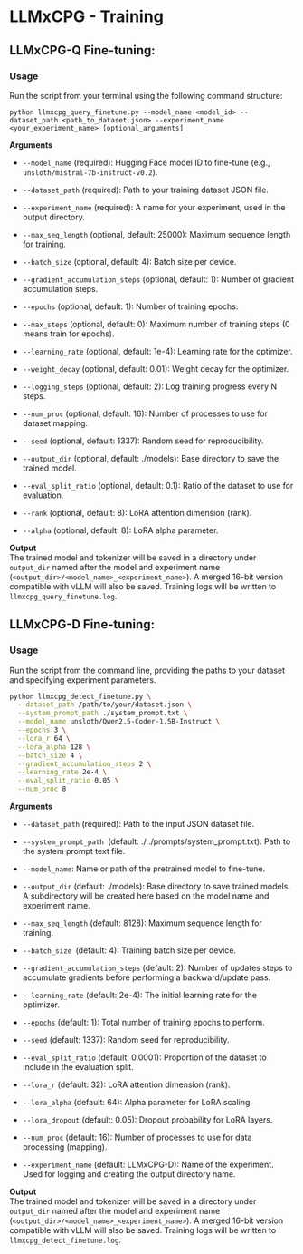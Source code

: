 # LLMxCPG - Training


## LLMxCPG-Q Fine-tuning:
### Usage
Run the script from your terminal using the following command structure:

```
python llmxcpg_query_finetune.py --model_name <model_id> --dataset_path <path_to_dataset.json> --experiment_name <your_experiment_name> [optional_arguments]
```

**Arguments**  
- `--model_name` (required): Hugging Face model ID to fine-tune (e.g., `unsloth/mistral-7b-instruct-v0.2`).

- `--dataset_path` (required): Path to your training dataset JSON file.

- `--experiment_name` (required): A name for your experiment, used in the output directory.

- `--max_seq_length` (optional, default: 25000): Maximum sequence length for training.

- `--batch_size` (optional, default: 4): Batch size per device.

- `--gradient_accumulation_steps` (optional, default: 1): Number of gradient accumulation steps.

- `--epochs` (optional, default: 1): Number of training epochs.

- `--max_steps` (optional, default: 0): Maximum number of training steps (0 means train for epochs).

- `--learning_rate` (optional, default: 1e-4): Learning rate for the optimizer.

- `--weight_decay` (optional, default: 0.01): Weight decay for the optimizer.

- `--logging_steps` (optional, default: 2): Log training progress every N steps.

- `--num_proc` (optional, default: 16): Number of processes to use for dataset mapping.

- `--seed` (optional, default: 1337): Random seed for reproducibility.

- `--output_dir` (optional, default: ./models): Base directory to save the trained model.

- `--eval_split_ratio` (optional, default: 0.1): Ratio of the dataset to use for evaluation.

- `--rank` (optional, default: 8): LoRA attention dimension (rank).

- `--alpha` (optional, default: 8): LoRA alpha parameter.

**Output**  
The trained model and tokenizer will be saved in a directory under `output_dir` named after the model and experiment name (`<output_dir>/<model_name>_<experiment_name>`). A merged 16-bit version compatible with vLLM will also be saved. Training logs will be written to `llmxcpg_query_finetune.log`.


## LLMxCPG-D Fine-tuning:
### Usage

Run the script from the command line, providing the paths to your dataset and specifying experiment parameters.

```bash
python llmxcpg_detect_finetune.py \
  --dataset_path /path/to/your/dataset.json \
  --system_prompt_path ./system_prompt.txt \
  --model_name unsloth/Qwen2.5-Coder-1.5B-Instruct \
  --epochs 3 \
  --lora_r 64 \
  --lora_alpha 128 \
  --batch_size 4 \
  --gradient_accumulation_steps 2 \
  --learning_rate 2e-4 \
  --eval_split_ratio 0.05 \
  --num_proc 8
```

**Arguments**  
- `--dataset_path` (required): Path to the input JSON dataset file.  

- `--system_prompt_path `(default: ./../prompts/system_prompt.txt): Path to the system prompt text file.  

- `--model_name`: Name or path of the pretrained model to fine-tune.  

- `--output_dir` (default: ./models): Base directory to save trained models. A subdirectory will be created here based on the model name and experiment name.  

- `--max_seq_length` (default: 8128): Maximum sequence length for training.  

- `--batch_size `(default: 4): Training batch size per device.  

- `--gradient_accumulation_steps` (default: 2): Number of updates steps to accumulate gradients before performing a backward/update pass.  

- `--learning_rate` (default: 2e-4): The initial learning rate for the optimizer.  

- `--epochs` (default: 1): Total number of training epochs to perform.  

- `--seed` (default: 1337): Random seed for reproducibility.  

- `--eval_split_ratio` (default: 0.0001): Proportion of the dataset to include in the evaluation split.  

- `--lora_r` (default: 32): LoRA attention dimension (rank).  

- `--lora_alpha` (default: 64): Alpha parameter for LoRA scaling.  

- `--lora_dropout` (default: 0.05): Dropout probability for LoRA layers.  

- `--num_proc` (default: 16): Number of processes to use for data processing (mapping).  

- `--experiment_name` (default: LLMxCPG-D): Name of the experiment. Used for logging and creating the output directory name.  

**Output**  
The trained model and tokenizer will be saved in a directory under `output_dir` named after the model and experiment name (`<output_dir>/<model_name>_<experiment_name>`). A merged 16-bit version compatible with vLLM will also be saved. Training logs will be written to `llmxcpg_detect_finetune.log`.

